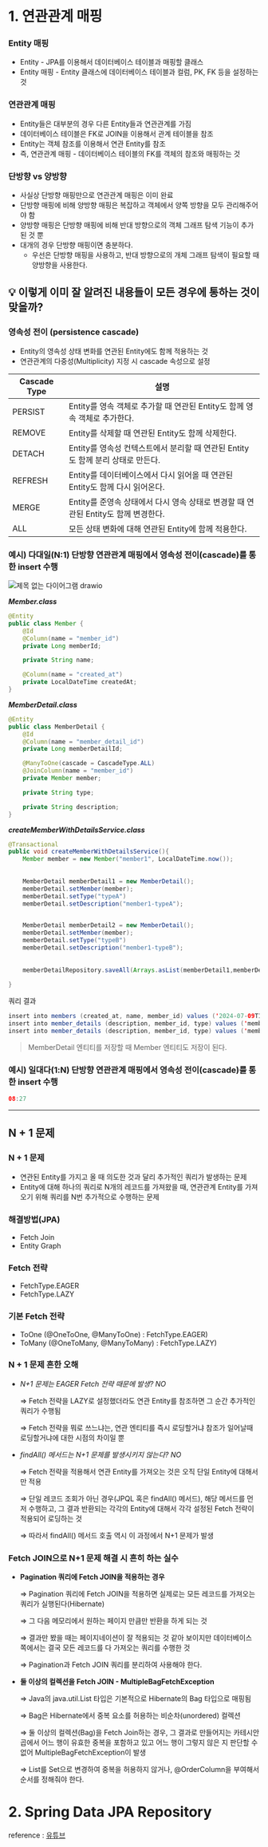 # 1. 연관관계 매핑

### Entity 매핑

- Entity - JPA를 이용해서 데이터베이스 테이블과 매핑할 클래스
- Entity 매핑 - Entity 클래스에 데이터베이스 테이블과 컬럼, PK, FK 등을 설정하는 것

### 연관관계 매핑

- Entity들은 대부분의 경우 다른 Entity들과 연관관계를 가짐
- 데이터베이스 테이블은 FK로 JOIN을 이용해서 관계 테이블을 참조
- Entity는 객체 참조를 이용해서 연관 Entity를 참조
- 즉, 연관관계 매핑 - 데이터베이스 테이블의 FK를 객체의 참조와 매핑하는 것

### 단방향 vs 양방향

- 사실상 단방향 매핑만으로 연관관계 매핑은 이미 완료
- 단방향 매핑에 비해 양방향 매핑은 복잡하고 객체에서 양쪽 방향을 모두 관리해주어야 함
- 양방향 매핑은 단방향 매핑에 비해 반대 방향으로의 객체 그래프 탐색 기능이 추가된 것 뿐
- 대개의 경우 단방향 매핑이면 충분하다.
    - 우선은 단방향 매핑을 사용하고, 반대 방향으로의 개체 그래프 탐색이 필요할 때 양방향을 사용한다.

## 💡 이렇게 이미 잘 알려진 내용들이 모든 경우에 통하는 것이 맞을까?

### 영속성 전이 (persistence cascade)

- Entity의 영속성 상태 변화를 연관된 Entity에도 함께 적용하는 것
- 연관관계의 다중성(Multiplicity) 지정 시 cascade 속성으로 설정

| Cascade Type | 설명 |
| --- | --- |
| PERSIST | Entity를 영속 객체로 추가할 때 연관된 Entity도 함께 영속 객체로 추가한다. |
| REMOVE | Entity를 삭제할 때 연관된 Entity도 함께 삭제한다. |
| DETACH | Entity를 영속성 컨텍스트에서 분리할 때 연관된 Entity도 함께 분리 상태로 만든다. |
| REFRESH | Entity를 데이터베이스에서 다시 읽어올 때 연관된 Entity도 함께 다시 읽어온다. |
| MERGE | Entity를 준영속 상태에서 다시 영속 상태로 변경할 때 연관된 Entity도 함께 변경한다. |
| ALL | 모든 상태 변화에 대해 연관된 Entity에 함께 적용한다. |

### 예시) 다대일(N:1) 단방향 연관관계 매핑에서 영속성 전이(cascade)를 통한 insert 수행

![제목 없는 다이어그램 drawio](https://github.com/2eungwoo/TIL/assets/89715722/5ee602bf-e5c8-468b-b5bf-168252072581)


***Member.class***

```java
@Entity
public class Member {
    @Id
    @Column(name = "member_id")
    private Long memberId;

    private String name;

    @Column(name = "created_at")
    private LocalDateTime createdAt;
}
```

***MemberDetail.class***

```java
@Entity
public class MemberDetail {
    @Id
    @Column(name = "member_detail_id")
    private Long memberDetailId;

    @ManyToOne(cascade = CascadeType.ALL)
    @JoinColumn(name = "member_id")
    private Member member;

    private String type;

    private String description;
}
```

***createMemberWithDetailsService.class***

```java
@Transactional
public void createMemberWithDetailsService(){
	Member member = new Member("member1", LocalDateTime.now());
	
	
	MemberDetail memberDetail1 = new MemberDetail();
	memberDetail.setMember(member);
	memberDetail.setType("typeA")
	memberDetail.setDescription("member1-typeA");

	
	MemberDetail memberDetail2 = new MemberDetail();
	memberDetail.setMember(member);
	memberDetail.setType("typeB")
	memberDetail.setDescription("member1-typeB");
	
	
	memberDetailRepository.saveAll(Arrays.asList(memberDetail1,memberDetail2));
	
} 
```

쿼리 결과

```java
insert into members (created_at, name, member_id) values ('2024-07-09T15:20:00.1223', 'member1', 1)
insert into member_details (description, member_id, type) values ('member1-typeA', 1, 'typeA')
insert into member_details (description, member_id, type) values ('member1-typeA', 1, 'typeA')
```

> MemberDetail 엔티티를 저장할 때 Member 엔티티도 저장이 된다.
> 

### 예시) 일대다(1:N) 단방향 연관관계 매핑에서 영속성 전이(cascade)를 통한 insert 수행

```java
08:27
```

---

## N + 1 문제

### N + 1 문제

- 연관된 Entity를 가지고 올 때 의도한 것과 달리 추가적인 쿼리가 발생하는 문제
- Entity에 대해 하나의 쿼리로 N개의 레코드를 가져왔을 때, 연관관계 Entity를 가져오기 위해 쿼리를 N번 추가적으로 수행하는 문제

### 해결방법(JPA)

- Fetch Join
- Entity Graph

### Fetch 전략

- FetchType.EAGER
- FetchType.LAZY

### 기본 Fetch 전략

- ToOne (@OneToOne, @ManyToOne) : FetchType.EAGER)
- ToMany (@OneToMany, @ManyToMany) : FetchType.LAZY)

### N + 1 문제 흔한 오해

- *N+1 문제는 EAGER Fetch 전략 때문에 발생? NO*
    
    ⇒ Fetch 전략을 LAZY로 설정했더라도 연관 Entity를 참조하면 그 순간 추가적인 쿼리가 수행됨
    
    ⇒ Fetch 전략을 뭐로 쓰느냐는, 연관 엔티티를 즉시 로딩할거냐 참조가 일어날때 로딩할거냐에 대한 시점의 차이일 뿐
    
- *findAll() 메서드는 N+1 문제를 발생시키지 않는다? NO*
    
    ⇒ Fetch 전략을 적용해서 연관 Entity를 가져오는 것은 오직 단일 Entity에 대해서만 적용
    
    ⇒ 단일 레코드 조회가 아닌 경우(JPQL 혹은 findAll() 메서드), 해당 메서드를 먼저 수행하고, 그 결과 반환되는 각각의 Entity에 대해서 각각 설정된 Fetch 전략이 적용되어 로딩하는 것
    
    ⇒ 따라서 findAll() 메서드 호출 역시 이 과정에서 N+1 문제가 발생
    

### Fetch JOIN으로 N+1 문제 해결 시 흔히 하는 실수

- **Pagination 쿼리에 Fetch JOIN을 적용하는 경우**
    
    ⇒ Pagination 쿼리에 Fetch JOIN을 적용하면 실제로는 모든 레코드를 가져오는 쿼리가 실행된다(Hibernate)
    
    ⇒ 그 다음 메모리에서 원하는 페이지 만큼만 반환을 하게 되는 것
    
    ⇒ 결과만 봤을 때는 페이지네이션이 잘 적용되는 것 같아 보이지만 데이터베이스 쪽에서는 결국 모든 레코드를 다 가져오는 쿼리를 수행한 것
    
    ⇒ Pagination과 Fetch JOIN 쿼리를 분리하여 사용해야 한다.
    
- **둘 이상의 컬렉션을 Fetch JOIN - MultipleBagFetchException**
    
    ⇒ Java의 java.util.List 타입은 기본적으로 Hibernate의 Bag 타입으로 매핑됨
    
    ⇒ Bag은 Hibernate에서 중복 요소를 허용하는 비순차(unordered) 컬렉션
    
    ⇒ 둘 이상의 컬렉션(Bag)을 Fetch Join하는 경우, 그 결과로 만들어지는 카테시안 곱에서 어느 행이 유효한 중복을 포함하고 있고 어느 행이 그렇지 않은 지 판단할 수 없어 MultipleBagFetchException이 발생
    
    ⇒ List를 Set으로 변경하여 중복을 허용하지 않거나, @OrderColumn을 부여해서 순서를 정해줘야 한다.
    

# 2. Spring Data JPA Repository

reference : [유튜브](https://www.youtube.com/watch?v=rYj8PLIE6-k)
